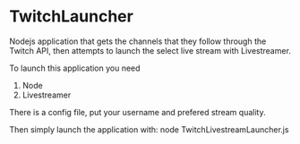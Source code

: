 # TwitchLauncher
Nodejs application that gets the channels that they follow through the Twitch API, then attempts to launch the select live stream with Livestreamer.

To launch this application you need

1. Node
2. Livestreamer

There is a config file, put your username and prefered stream quality.

Then simply launch the application with:
  node TwitchLivestreamLauncher.js
